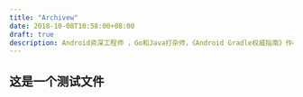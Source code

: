 ```yaml
---
title: "Archivew"
date: 2018-10-08T10:58:00+08:00
draft: true
description: Android资深工程师 ，Go和Java打杂师，《Android Gradle权威指南》作者，Android官方技术文档译者
---
```



## 这是一个测试文件
